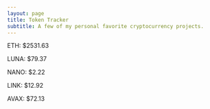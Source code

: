 ```yaml
---
layout: page
title: Token Tracker
subtitle: A few of my personal favorite cryptocurrency projects.
---
```


<!--BEGINCRYPTOINPUT-->
ETH: $2531.63

LUNA: $79.37

NANO: $2.22

LINK: $12.92

AVAX: $72.13

<!--ENDCRYPTOINPUT-->
